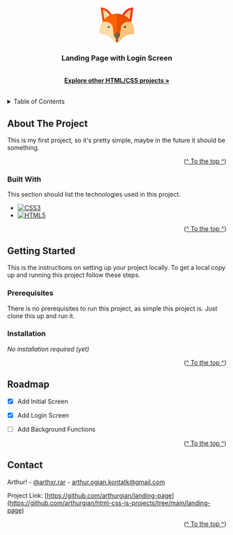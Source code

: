 <a name="readme-top"></a>
<!-- PROJECT LOGO -->
<br />
<div align="center">
  <a href="https://github.com/arthurgian/html-css-js-projects/blob/main/landing-page/images/fox.png">
    <img src="images/fox.png" alt="Logo" width="80" height="80">
  </a>

  <h3 align="center">Landing Page with Login Screen</h3>

  <p align="center">
    <br />
    <a href="https://github.com/arthurgian/html-css-js-projects"><strong>Explore other HTML/CSS projects »</strong></a>
    <br />
    <br />
  </p>
</div>



<!-- TABLE OF CONTENTS -->
<details>
  <summary>Table of Contents</summary>
  <ol>
    <li>
      <a href="#about-the-project">About The Project</a>
      <ul>
        <li><a href="#built-with">Built With</a></li>
      </ul>
    </li>
    <li>
      <a href="#getting-started">Getting Started</a>
      <ul>
        <li><a href="#prerequisites">Prerequisites</a></li>
        <li><a href="#installation">Installation</a></li>
      </ul>
    </li>
    <li><a href="#roadmap">Roadmap</a></li>
    <li><a href="#contact">Contact</a></li>
    <li><a href="#acknowledgments">Acknowledgments</a></li>
  </ol>
</details>



<!-- ABOUT THE PROJECT -->
## About The Project

This is my first project, so it's pretty simple, maybe in the future it should be something.


<p align="right">(<a href="#readme-top">^ To the top ^</a>)</p>


<!-- BUILT WITH -->
### Built With

This section should list the technologies used in this project.

* [![CSS3][CSS3.io]][CSS3-url]
* [![HTML5][HTML5.io]][HTML5-url]


<p align="right">(<a href="#readme-top">^ To the top ^</a>)</p>

<!-- GETTING STARTED -->
## Getting Started

This is the instructions on setting up your project locally.
To get a local copy up and running this project follow these steps.

### Prerequisites

There is no prerequisites to run this project, as simple this project is. Just clone this up and run it.

### Installation

_No installation required (yet)_


<p align="right">(<a href="#readme-top">^ To the top ^</a>)</p>


<!-- ROADMAP -->
## Roadmap

- [x] Add Initial Screen
- [x] Add Login Screen
- [ ] Add Background Functions


<p align="right">(<a href="#readme-top">^ To the top ^</a>)</p>


<!-- CONTACT -->
## Contact

Arthur! - [@arthxr.rar](https://www.instagram.com/arthxr.rar/) - arthur.ogian.kontatk@gmail.com

Project Link: [https://github.com/arthurgian/landing-page](https://github.com/arthurgian/html-css-js-projects/tree/main/landing-page)

<p align="right">(<a href="#readme-top">^ To the top ^</a>)</p>

<!-- MARKDOWN LINKS & IMAGES -->
<!-- https://www.markdownguide.org/basic-syntax/#reference-style-links -->
[Next.js]: https://img.shields.io/badge/next.js-000000?style=for-the-badge&logo=nextdotjs&logoColor=white
[Next-url]: https://nextjs.org/
[React.js]: https://img.shields.io/badge/React-20232A?style=for-the-badge&logo=react&logoColor=61DAFB
[React-url]: https://reactjs.org/
[Vue.js]: https://img.shields.io/badge/Vue.js-35495E?style=for-the-badge&logo=vuedotjs&logoColor=4FC08D
[Vue-url]: https://vuejs.org/
[Angular.io]: https://img.shields.io/badge/Angular-DD0031?style=for-the-badge&logo=angular&logoColor=white
[Angular-url]: https://angular.io/
[Svelte.dev]: https://img.shields.io/badge/Svelte-4A4A55?style=for-the-badge&logo=svelte&logoColor=FF3E00
[Svelte-url]: https://svelte.dev/
[Laravel.com]: https://img.shields.io/badge/Laravel-FF2D20?style=for-the-badge&logo=laravel&logoColor=white
[Laravel-url]: https://laravel.com
[Bootstrap.com]: https://img.shields.io/badge/Bootstrap-563D7C?style=for-the-badge&logo=bootstrap&logoColor=white
[Bootstrap-url]: https://getbootstrap.com
[JQuery.com]: https://img.shields.io/badge/jQuery-0769AD?style=for-the-badge&logo=jquery&logoColor=white
[JQuery-url]: https://jquery.com
[CSS3.io]: https://img.shields.io/badge/CSS3-1572B6?style=for-the-badge&logo=css3&logoColor=white
[CSS3-url]: https://www.css3.com/
[HTML5.io]: https://img.shields.io/badge/HTML5-E34F26?style=for-the-badge&logo=html5&logoColor=white
[HTML5-url]: https://html5.org/

